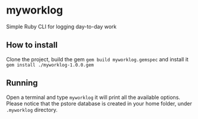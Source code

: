 # myworklog

Simple Ruby CLI for logging day-to-day work

## How to install

Clone the project, build the gem `gem build myworklog.gemspec` and install it `gem install ./myworklog-1.0.0.gem`

## Running

Open a terminal and type `myworklog` it will print all the available options.
Please notice that the pstore database is created in your home folder, under `.myworklog` directory.

